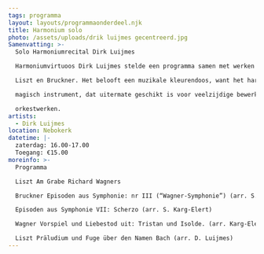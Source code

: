 ```yaml
---
tags: programma
layout: layouts/programmaonderdeel.njk
title: Harmonium solo
photo: /assets/uploads/drik luijmes gecentreerd.jpg
Samenvatting: >-
  Solo Harmoniumrecital Dirk Luijmes

  Harmoniumvirtuoos Dirk Luijmes stelde een programma samen met werken van Wagner,

  Liszt en Bruckner. Het belooft een muzikale kleurendoos, want het harmonium is een

  magisch instrument, dat uitermate geschikt is voor veelzijdige bewerkingen van

  orkestwerken.
artists:
  - Dirk Luijmes
location: Nebokerk
datetime: |-
  zaterdag: 16.00-17.00
  Toegang: €15.00
moreinfo: >-
  Programma

  Liszt Am Grabe Richard Wagners

  Bruckner Episoden aus Symphonie: nr III (“Wagner-Symphonie”) (arr. S. Karg-Elert)

  Episoden aus Symphonie VII: Scherzo (arr. S. Karg-Elert)

  Wagner Vorspiel und Liebestod uit: Tristan und Isolde. (arr. Karg-Elert)

  Liszt Präludium und Fuge über den Namen Bach (arr. D. Luijmes)
---
```


